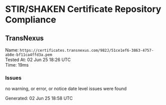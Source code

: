 # STIR/SHAKEN Certificate Repository Compliance

## TransNexus

Name: `https://certificates.transnexus.com/982J/51ce1ef6-3863-4757-ab8e-bf11ca4ffd3a.pem`\
Tested At: 02 Jun 25 18:26 UTC\
Time: 19ms

### Issues

no warning, or error, or notice date level issues were found

Generated: 02 Jun 25 18:58 UTC